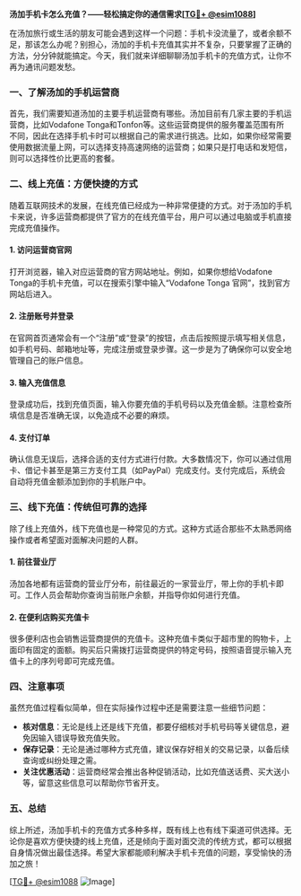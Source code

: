 **汤加手机卡怎么充值？——轻松搞定你的通信需求[[TG💪+ @esim1088](https://t.me/s/esim1088)]**

在汤加旅行或生活的朋友可能会遇到这样一个问题：手机卡没流量了，或者余额不足，那该怎么办呢？别担心，汤加的手机卡充值其实并不复杂，只要掌握了正确的方法，分分钟就能搞定。今天，我们就来详细聊聊汤加手机卡的充值方式，让你不再为通讯问题发愁。

### 一、了解汤加的手机运营商

首先，我们需要知道汤加的主要手机运营商有哪些。汤加目前有几家主要的手机运营商，比如Vodafone Tonga和Tonfon等。这些运营商提供的服务覆盖范围有所不同，因此在选择手机卡时可以根据自己的需求进行挑选。比如，如果你经常需要使用数据流量上网，可以选择支持高速网络的运营商；如果只是打电话和发短信，则可以选择性价比更高的套餐。

### 二、线上充值：方便快捷的方式

随着互联网技术的发展，在线充值已经成为一种非常便捷的方式。对于汤加的手机卡来说，许多运营商都提供了官方的在线充值平台，用户可以通过电脑或手机直接完成充值操作。

#### 1. 访问运营商官网
打开浏览器，输入对应运营商的官方网站地址。例如，如果你想给Vodafone Tonga的手机卡充值，可以在搜索引擎中输入“Vodafone Tonga 官网”，找到官方网站后进入。

#### 2. 注册账号并登录
在官网首页通常会有一个“注册”或“登录”的按钮，点击后按照提示填写相关信息，如手机号码、邮箱地址等，完成注册或登录步骤。这一步是为了确保你可以安全地管理自己的账户信息。

#### 3. 输入充值信息
登录成功后，找到充值页面，输入你要充值的手机号码以及充值金额。注意检查所填信息是否准确无误，以免造成不必要的麻烦。

#### 4. 支付订单
确认信息无误后，选择合适的支付方式进行付款。大多数情况下，你可以通过信用卡、借记卡甚至是第三方支付工具（如PayPal）完成支付。支付完成后，系统会自动将充值金额添加到你的手机账户中。

### 三、线下充值：传统但可靠的选择

除了线上充值外，线下充值也是一种常见的方式。这种方式适合那些不太熟悉网络操作或者希望面对面解决问题的人群。

#### 1. 前往营业厅
汤加各地都有运营商的营业厅分布，前往最近的一家营业厅，带上你的手机卡即可。工作人员会帮助你查询当前账户余额，并指导你如何进行充值。

#### 2. 在便利店购买充值卡
很多便利店也会销售运营商提供的充值卡。这种充值卡类似于超市里的购物卡，上面印有固定的面额。购买后只需拨打运营商提供的特定号码，按照语音提示输入充值卡上的序列号即可完成充值。

### 四、注意事项

虽然充值过程看似简单，但在实际操作过程中还是需要注意一些细节问题：

- **核对信息**：无论是线上还是线下充值，都要仔细核对手机号码等关键信息，避免因输入错误导致充值失败。
- **保存记录**：无论是通过哪种方式充值，建议保存好相关的交易记录，以备后续查询或纠纷处理之需。
- **关注优惠活动**：运营商经常会推出各种促销活动，比如充值送话费、买大送小等，留意这些信息可以帮助你节省开支。

### 五、总结

综上所述，汤加手机卡的充值方式多种多样，既有线上也有线下渠道可供选择。无论你是喜欢方便快捷的线上充值，还是倾向于面对面交流的传统方式，都可以根据自身情况做出最佳选择。希望大家都能顺利解决手机卡充值的问题，享受愉快的汤加之旅！

[[TG💪+ @esim1088](https://t.me/s/esim1088) ![Image](https://i.postimg.cc/4NQfJmqS/Snipaste-2025-05-13-00-14-12.png)]